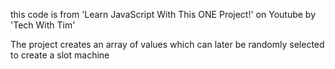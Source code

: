 this code is from 'Learn JavaScript With This ONE Project!' on Youtube by 'Tech With Tim'

The project creates an array of values which can later be randomly selected to create a slot machine
